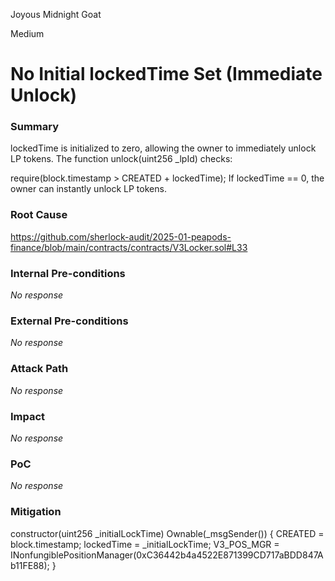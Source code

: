 Joyous Midnight Goat

Medium

# No Initial lockedTime Set (Immediate Unlock)

### Summary

lockedTime is initialized to zero, allowing the owner to immediately unlock LP tokens.
The function unlock(uint256 _lpId) checks:

require(block.timestamp > CREATED + lockedTime);
If lockedTime == 0, the owner can instantly unlock LP tokens.

### Root Cause

https://github.com/sherlock-audit/2025-01-peapods-finance/blob/main/contracts/contracts/V3Locker.sol#L33

### Internal Pre-conditions

_No response_

### External Pre-conditions

_No response_

### Attack Path

_No response_

### Impact

_No response_

### PoC

_No response_

### Mitigation

constructor(uint256 _initialLockTime) Ownable(_msgSender()) {
    CREATED = block.timestamp;
    lockedTime = _initialLockTime;
    V3_POS_MGR = INonfungiblePositionManager(0xC36442b4a4522E871399CD717aBDD847Ab11FE88);
}